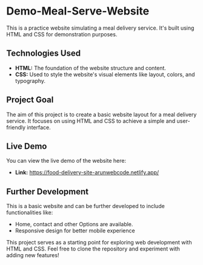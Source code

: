 # Demo-Meal-Serve-Website

This is a practice website simulating a meal delivery service. It's built using HTML and CSS for demonstration purposes.

## Technologies Used

* **HTML:** The foundation of the website structure and content.
* **CSS:** Used to style the website's visual elements like layout, colors, and typography.

## Project Goal

The aim of this project is to create a basic website layout for a meal delivery service. It focuses on using HTML and CSS to achieve a simple and user-friendly interface.

## Live Demo

You can view the live demo of the website here:

* **Link:** https://food-delivery-site-arunwebcode.netlify.app/

## Further Development

This is a basic website and can be further developed to include functionalities like:

* Home, contact and other Options are available.
* Responsive design for better mobile experience

This project serves as a starting point for exploring web development with HTML and CSS. Feel free to clone the repository and experiment with adding new features!

